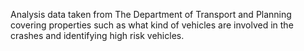 Analysis data taken from The Department of Transport and Planning covering properties such as what kind of vehicles are involved in the crashes and identifying high risk vehicles.
